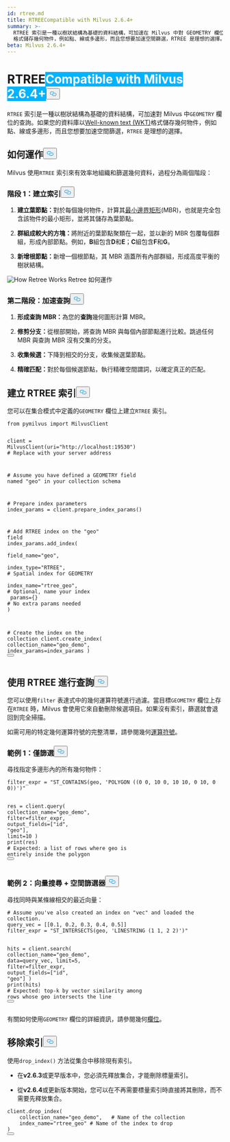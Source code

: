 ```yaml
---
id: rtree.md
title: RTREECompatible with Milvus 2.6.4+
summary: >-
  RTREE 索引是一種以樹狀結構為基礎的資料結構，可加速在 Milvus 中對 GEOMETRY 欄位的查詢。如果您的資料集以已知文字 (WKT)
  格式儲存幾何物件，例如點、線或多邊形，而且您想要加速空間篩選，RTREE 是理想的選擇。
beta: Milvus 2.6.4+
---
```

<h1 id="RTREE" class="common-anchor-header">RTREE<span class="beta-tag" style="background-color:rgb(0, 179, 255);color:white" translate="no">Compatible with Milvus 2.6.4+</span><button data-href="#RTREE" class="anchor-icon" translate="no">
      <svg translate="no"
        aria-hidden="true"
        focusable="false"
        height="20"
        version="1.1"
        viewBox="0 0 16 16"
        width="16"
      >
        <path
          fill="#0092E4"
          fill-rule="evenodd"
          d="M4 9h1v1H4c-1.5 0-3-1.69-3-3.5S2.55 3 4 3h4c1.45 0 3 1.69 3 3.5 0 1.41-.91 2.72-2 3.25V8.59c.58-.45 1-1.27 1-2.09C10 5.22 8.98 4 8 4H4c-.98 0-2 1.22-2 2.5S3 9 4 9zm9-3h-1v1h1c1 0 2 1.22 2 2.5S13.98 12 13 12H9c-.98 0-2-1.22-2-2.5 0-.83.42-1.64 1-2.09V6.25c-1.09.53-2 1.84-2 3.25C6 11.31 7.55 13 9 13h4c1.45 0 3-1.69 3-3.5S14.5 6 13 6z"
        ></path>
      </svg>
    </button></h1><p><code translate="no">RTREE</code> 索引是一種以樹狀結構為基礎的資料結構，可加速對 Milvus 中<code translate="no">GEOMETRY</code> 欄位的查詢。如果您的資料庫以<a href="https://en.wikipedia.org/wiki/Well-known_text_representation_of_geometry">Well-known text (WKT)</a>格式儲存幾何物件，例如點、線或多邊形，而且您想要加速空間篩選，<code translate="no">RTREE</code> 是理想的選擇。</p>
<h2 id="How-it-works" class="common-anchor-header">如何運作<button data-href="#How-it-works" class="anchor-icon" translate="no">
      <svg translate="no"
        aria-hidden="true"
        focusable="false"
        height="20"
        version="1.1"
        viewBox="0 0 16 16"
        width="16"
      >
        <path
          fill="#0092E4"
          fill-rule="evenodd"
          d="M4 9h1v1H4c-1.5 0-3-1.69-3-3.5S2.55 3 4 3h4c1.45 0 3 1.69 3 3.5 0 1.41-.91 2.72-2 3.25V8.59c.58-.45 1-1.27 1-2.09C10 5.22 8.98 4 8 4H4c-.98 0-2 1.22-2 2.5S3 9 4 9zm9-3h-1v1h1c1 0 2 1.22 2 2.5S13.98 12 13 12H9c-.98 0-2-1.22-2-2.5 0-.83.42-1.64 1-2.09V6.25c-1.09.53-2 1.84-2 3.25C6 11.31 7.55 13 9 13h4c1.45 0 3-1.69 3-3.5S14.5 6 13 6z"
        ></path>
      </svg>
    </button></h2><p>Milvus 使用<code translate="no">RTREE</code> 索引來有效率地組織和篩選幾何資料，過程分為兩個階段：</p>
<h3 id="Phase-1-Build-the-index" class="common-anchor-header">階段 1：建立索引<button data-href="#Phase-1-Build-the-index" class="anchor-icon" translate="no">
      <svg translate="no"
        aria-hidden="true"
        focusable="false"
        height="20"
        version="1.1"
        viewBox="0 0 16 16"
        width="16"
      >
        <path
          fill="#0092E4"
          fill-rule="evenodd"
          d="M4 9h1v1H4c-1.5 0-3-1.69-3-3.5S2.55 3 4 3h4c1.45 0 3 1.69 3 3.5 0 1.41-.91 2.72-2 3.25V8.59c.58-.45 1-1.27 1-2.09C10 5.22 8.98 4 8 4H4c-.98 0-2 1.22-2 2.5S3 9 4 9zm9-3h-1v1h1c1 0 2 1.22 2 2.5S13.98 12 13 12H9c-.98 0-2-1.22-2-2.5 0-.83.42-1.64 1-2.09V6.25c-1.09.53-2 1.84-2 3.25C6 11.31 7.55 13 9 13h4c1.45 0 3-1.69 3-3.5S14.5 6 13 6z"
        ></path>
      </svg>
    </button></h3><ol>
<li><p><strong>建立葉節點：</strong>對於每個幾何物件，計算其<a href="https://en.wikipedia.org/wiki/Minimum_bounding_rectangle">最小邊界矩形</a>(MBR)，也就是完全包含該物件的最小矩形，並將其儲存為葉節點。</p></li>
<li><p><strong>群組成較大的方塊：</strong>將附近的葉節點聚類在一起，並以新的 MBR 包覆每個群組，形成內部節點。例如，<strong>B</strong>組包含<strong>D</strong>和<strong>E</strong>；<strong>C</strong>組包含<strong>F</strong>和<strong>G</strong>。</p></li>
<li><p><strong>新增根節點：</strong>新增一個根節點，其 MBR 涵蓋所有內部群組，形成高度平衡的樹狀結構。</p></li>
</ol>
<p>
  
   <span class="img-wrapper"> <img translate="no" src="/docs/v2.6.x/assets/how-retree-works.png" alt="How Retree Works" class="doc-image" id="how-retree-works" />
   </span> <span class="img-wrapper"> <span>Retree 如何運作</span> </span></p>
<h3 id="Phase-2-Accelerate-queries" class="common-anchor-header">第二階段：加速查詢<button data-href="#Phase-2-Accelerate-queries" class="anchor-icon" translate="no">
      <svg translate="no"
        aria-hidden="true"
        focusable="false"
        height="20"
        version="1.1"
        viewBox="0 0 16 16"
        width="16"
      >
        <path
          fill="#0092E4"
          fill-rule="evenodd"
          d="M4 9h1v1H4c-1.5 0-3-1.69-3-3.5S2.55 3 4 3h4c1.45 0 3 1.69 3 3.5 0 1.41-.91 2.72-2 3.25V8.59c.58-.45 1-1.27 1-2.09C10 5.22 8.98 4 8 4H4c-.98 0-2 1.22-2 2.5S3 9 4 9zm9-3h-1v1h1c1 0 2 1.22 2 2.5S13.98 12 13 12H9c-.98 0-2-1.22-2-2.5 0-.83.42-1.64 1-2.09V6.25c-1.09.53-2 1.84-2 3.25C6 11.31 7.55 13 9 13h4c1.45 0 3-1.69 3-3.5S14.5 6 13 6z"
        ></path>
      </svg>
    </button></h3><ol>
<li><p><strong>形成查詢 MBR：</strong>為您的<strong>查詢</strong>幾何圖形計算 MBR。</p></li>
<li><p><strong>修剪分支：</strong>從根部開始，將查詢 MBR 與每個內部節點進行比較。跳過任何 MBR 與查詢 MBR 沒有交集的分支。</p></li>
<li><p><strong>收集候選：</strong>下降到相交的分支，收集候選葉節點。</p></li>
<li><p><strong>精確匹配：</strong>對於每個候選節點，執行精確空間謂詞，以確定真正的匹配。</p></li>
</ol>
<h2 id="Create-an-RTREE-index" class="common-anchor-header">建立 RTREE 索引<button data-href="#Create-an-RTREE-index" class="anchor-icon" translate="no">
      <svg translate="no"
        aria-hidden="true"
        focusable="false"
        height="20"
        version="1.1"
        viewBox="0 0 16 16"
        width="16"
      >
        <path
          fill="#0092E4"
          fill-rule="evenodd"
          d="M4 9h1v1H4c-1.5 0-3-1.69-3-3.5S2.55 3 4 3h4c1.45 0 3 1.69 3 3.5 0 1.41-.91 2.72-2 3.25V8.59c.58-.45 1-1.27 1-2.09C10 5.22 8.98 4 8 4H4c-.98 0-2 1.22-2 2.5S3 9 4 9zm9-3h-1v1h1c1 0 2 1.22 2 2.5S13.98 12 13 12H9c-.98 0-2-1.22-2-2.5 0-.83.42-1.64 1-2.09V6.25c-1.09.53-2 1.84-2 3.25C6 11.31 7.55 13 9 13h4c1.45 0 3-1.69 3-3.5S14.5 6 13 6z"
        ></path>
      </svg>
    </button></h2><p>您可以在集合模式中定義的<code translate="no">GEOMETRY</code> 欄位上建立<code translate="no">RTREE</code> 索引。</p>
<pre><code translate="no" class="language-python"><span class="hljs-keyword">from</span> pymilvus <span class="hljs-keyword">import</span> MilvusClient

client = MilvusClient(uri=<span class="hljs-string">&quot;http://localhost:19530&quot;</span>) <span class="hljs-comment"># Replace with your server address</span>

<span class="hljs-comment"># Assume you have defined a GEOMETRY field named &quot;geo&quot; in your collection schema</span>

<span class="hljs-comment"># Prepare index parameters</span>
index_params = client.prepare_index_params()

<span class="hljs-comment"># Add RTREE index on the &quot;geo&quot; field</span>
<span class="highlighted-comment-line">index_params.add_index(</span>
<span class="highlighted-comment-line">    field_name=<span class="hljs-string">&quot;geo&quot;</span>,</span>
<span class="highlighted-comment-line">    index_type=<span class="hljs-string">&quot;RTREE&quot;</span>,      <span class="hljs-comment"># Spatial index for GEOMETRY</span></span>
<span class="highlighted-comment-line">    index_name=<span class="hljs-string">&quot;rtree_geo&quot;</span>,  <span class="hljs-comment"># Optional, name your index</span></span>
<span class="highlighted-comment-line">    params={}                <span class="hljs-comment"># No extra params needed</span></span>
<span class="highlighted-comment-line">)</span>

<span class="hljs-comment"># Create the index on the collection</span>
client.create_index(
    collection_name=<span class="hljs-string">&quot;geo_demo&quot;</span>,
    index_params=index_params
)
<button class="copy-code-btn"></button></code></pre>
<h2 id="Query-with-RTREE" class="common-anchor-header">使用 RTREE 進行查詢<button data-href="#Query-with-RTREE" class="anchor-icon" translate="no">
      <svg translate="no"
        aria-hidden="true"
        focusable="false"
        height="20"
        version="1.1"
        viewBox="0 0 16 16"
        width="16"
      >
        <path
          fill="#0092E4"
          fill-rule="evenodd"
          d="M4 9h1v1H4c-1.5 0-3-1.69-3-3.5S2.55 3 4 3h4c1.45 0 3 1.69 3 3.5 0 1.41-.91 2.72-2 3.25V8.59c.58-.45 1-1.27 1-2.09C10 5.22 8.98 4 8 4H4c-.98 0-2 1.22-2 2.5S3 9 4 9zm9-3h-1v1h1c1 0 2 1.22 2 2.5S13.98 12 13 12H9c-.98 0-2-1.22-2-2.5 0-.83.42-1.64 1-2.09V6.25c-1.09.53-2 1.84-2 3.25C6 11.31 7.55 13 9 13h4c1.45 0 3-1.69 3-3.5S14.5 6 13 6z"
        ></path>
      </svg>
    </button></h2><p>您可以使用<code translate="no">filter</code> 表達式中的幾何運算符號進行過濾。當目標<code translate="no">GEOMETRY</code> 欄位上存在<code translate="no">RTREE</code> 時，Milvus 會使用它來自動刪除候選項目。如果沒有索引，篩選就會退回到完全掃描。</p>
<p>如需可用的特定幾何運算符號的完整清單，請參閱幾何<a href="/docs/zh-hant/geometry-operators.md">運算符號</a>。</p>
<h3 id="Example-1-Filter-only" class="common-anchor-header">範例 1：僅篩選<button data-href="#Example-1-Filter-only" class="anchor-icon" translate="no">
      <svg translate="no"
        aria-hidden="true"
        focusable="false"
        height="20"
        version="1.1"
        viewBox="0 0 16 16"
        width="16"
      >
        <path
          fill="#0092E4"
          fill-rule="evenodd"
          d="M4 9h1v1H4c-1.5 0-3-1.69-3-3.5S2.55 3 4 3h4c1.45 0 3 1.69 3 3.5 0 1.41-.91 2.72-2 3.25V8.59c.58-.45 1-1.27 1-2.09C10 5.22 8.98 4 8 4H4c-.98 0-2 1.22-2 2.5S3 9 4 9zm9-3h-1v1h1c1 0 2 1.22 2 2.5S13.98 12 13 12H9c-.98 0-2-1.22-2-2.5 0-.83.42-1.64 1-2.09V6.25c-1.09.53-2 1.84-2 3.25C6 11.31 7.55 13 9 13h4c1.45 0 3-1.69 3-3.5S14.5 6 13 6z"
        ></path>
      </svg>
    </button></h3><p>尋找指定多邊形內的所有幾何物件：</p>
<pre><code translate="no" class="language-python">filter_expr = <span class="hljs-string">&quot;ST_CONTAINS(geo, &#x27;POLYGON ((0 0, 10 0, 10 10, 0 10, 0 0))&#x27;)&quot;</span>

res = client.query(
    collection_name=<span class="hljs-string">&quot;geo_demo&quot;</span>,
    <span class="hljs-built_in">filter</span>=filter_expr,
    output_fields=[<span class="hljs-string">&quot;id&quot;</span>, <span class="hljs-string">&quot;geo&quot;</span>],
    limit=<span class="hljs-number">10</span>
)
<span class="hljs-built_in">print</span>(res)   <span class="hljs-comment"># Expected: a list of rows where geo is entirely inside the polygon</span>
<button class="copy-code-btn"></button></code></pre>
<h3 id="Example-2-Vector-search-+-spatial-filter" class="common-anchor-header">範例 2：向量搜尋 + 空間篩選器<button data-href="#Example-2-Vector-search-+-spatial-filter" class="anchor-icon" translate="no">
      <svg translate="no"
        aria-hidden="true"
        focusable="false"
        height="20"
        version="1.1"
        viewBox="0 0 16 16"
        width="16"
      >
        <path
          fill="#0092E4"
          fill-rule="evenodd"
          d="M4 9h1v1H4c-1.5 0-3-1.69-3-3.5S2.55 3 4 3h4c1.45 0 3 1.69 3 3.5 0 1.41-.91 2.72-2 3.25V8.59c.58-.45 1-1.27 1-2.09C10 5.22 8.98 4 8 4H4c-.98 0-2 1.22-2 2.5S3 9 4 9zm9-3h-1v1h1c1 0 2 1.22 2 2.5S13.98 12 13 12H9c-.98 0-2-1.22-2-2.5 0-.83.42-1.64 1-2.09V6.25c-1.09.53-2 1.84-2 3.25C6 11.31 7.55 13 9 13h4c1.45 0 3-1.69 3-3.5S14.5 6 13 6z"
        ></path>
      </svg>
    </button></h3><p>尋找同時與某條線相交的最近向量：</p>
<pre><code translate="no" class="language-python"><span class="hljs-comment"># Assume you&#x27;ve also created an index on &quot;vec&quot; and loaded the collection.</span>
query_vec = [[<span class="hljs-number">0.1</span>, <span class="hljs-number">0.2</span>, <span class="hljs-number">0.3</span>, <span class="hljs-number">0.4</span>, <span class="hljs-number">0.5</span>]]
filter_expr = <span class="hljs-string">&quot;ST_INTERSECTS(geo, &#x27;LINESTRING (1 1, 2 2)&#x27;)&quot;</span>

hits = client.search(
    collection_name=<span class="hljs-string">&quot;geo_demo&quot;</span>,
    data=query_vec,
    limit=<span class="hljs-number">5</span>,
    <span class="hljs-built_in">filter</span>=filter_expr,
    output_fields=[<span class="hljs-string">&quot;id&quot;</span>, <span class="hljs-string">&quot;geo&quot;</span>]
)
<span class="hljs-built_in">print</span>(hits)  <span class="hljs-comment"># Expected: top-k by vector similarity among rows whose geo intersects the line</span>
<button class="copy-code-btn"></button></code></pre>
<p>有關如何使用<code translate="no">GEOMETRY</code> 欄位的詳細資訊，請參閱幾何<a href="/docs/zh-hant/geometry-field.md">欄位</a>。</p>
<h2 id="Drop-an-index" class="common-anchor-header">移除索引<button data-href="#Drop-an-index" class="anchor-icon" translate="no">
      <svg translate="no"
        aria-hidden="true"
        focusable="false"
        height="20"
        version="1.1"
        viewBox="0 0 16 16"
        width="16"
      >
        <path
          fill="#0092E4"
          fill-rule="evenodd"
          d="M4 9h1v1H4c-1.5 0-3-1.69-3-3.5S2.55 3 4 3h4c1.45 0 3 1.69 3 3.5 0 1.41-.91 2.72-2 3.25V8.59c.58-.45 1-1.27 1-2.09C10 5.22 8.98 4 8 4H4c-.98 0-2 1.22-2 2.5S3 9 4 9zm9-3h-1v1h1c1 0 2 1.22 2 2.5S13.98 12 13 12H9c-.98 0-2-1.22-2-2.5 0-.83.42-1.64 1-2.09V6.25c-1.09.53-2 1.84-2 3.25C6 11.31 7.55 13 9 13h4c1.45 0 3-1.69 3-3.5S14.5 6 13 6z"
        ></path>
      </svg>
    </button></h2><p>使用<code translate="no">drop_index()</code> 方法從集合中移除現有索引。</p>
<div class="alert note">
<ul>
<li><p>在<strong>v2.6.3</strong>或更早版本中，您必須先釋放集合，才能刪除標量索引。</p></li>
<li><p>從<strong>v2.6.4</strong>或更新版本開始，您可以在不再需要標量索引時直接將其刪除，而不需要先釋放集合。</p></li>
</ul>
</div>
<pre><code translate="no" class="language-python">client.drop_index(
    collection_name=<span class="hljs-string">&quot;geo_demo&quot;</span>,   <span class="hljs-comment"># Name of the collection</span>
    index_name=<span class="hljs-string">&quot;rtree_geo&quot;</span> <span class="hljs-comment"># Name of the index to drop</span>
)
<button class="copy-code-btn"></button></code></pre>

